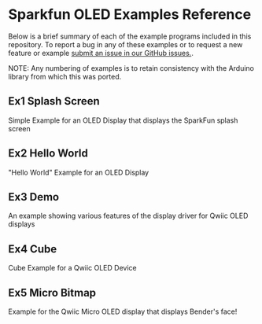 # Sparkfun OLED Examples Reference
Below is a brief summary of each of the example programs included in this repository. To report a bug in any of these examples or to request a new feature or example [submit an issue in our GitHub issues.](https://github.com/sparkfun/qwiic_oled_py/issues). 

NOTE: Any numbering of examples is to retain consistency with the Arduino library from which this was ported. 

## Ex1 Splash Screen
Simple Example for an OLED Display that displays the SparkFun splash screen

## Ex2 Hello World
"Hello World" Example for an OLED Display

## Ex3 Demo
An example showing various features of the display driver for Qwiic OLED displays

## Ex4 Cube
Cube Example for a Qwiic OLED Device

## Ex5 Micro Bitmap
Example for the Qwiic Micro OLED display that displays Bender's face!


